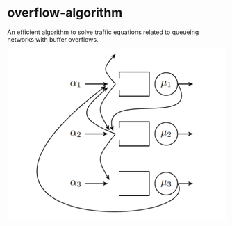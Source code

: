 # overflow-algorithm
An efficient algorithm to solve traffic equations related to queueing networks with buffer overflows.

![network example](https://raw.githubusercontent.com/hmjansen/overflow-algorithm/master/overflowNet.png "A network example")
